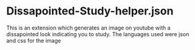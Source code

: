 # Dissapointed-Study-helper.json
This is an extension which generates an image on youtube with a dissapointed look indicating you to study.
The languages used were json and css for the image
